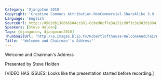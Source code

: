 ```yaml
---
Category: 'DjangoCon 2010'
Copyright: 'Creative Commons Attribution-NonCommercial-ShareAlike 3.0'
Language: 'English'
SourceUrl: http://05d2db1380b6504cc981-8cbed8cf7e3a131cd8f1c3e383d10041.r93.cf2.rackcdn.com/djangocon-2010/46_welcome-and-chairman-s-address.flv
Speakers: [Steve Holden]
Tags: [djangocon, djangocon2010]
ThumbnailUrl: 'http://a.images.blip.tv/Robertlofthouse-WelcomeAndChairmansAddress563.png'
Title: '"Welcome and Chairman''s Address"'
---
```

Welcome and Chairman's Address

Presented by Steve Holden

[VIDEO HAS ISSUES: Looks like the presentation started before recording.]


